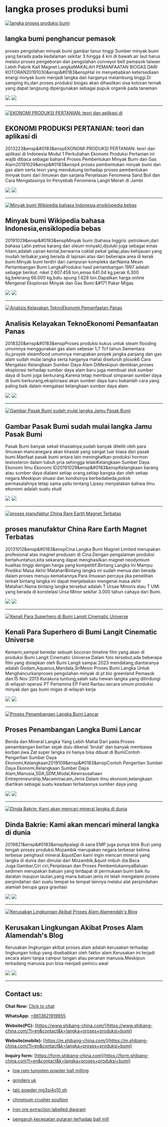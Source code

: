 # langka proses produksi bumi

<a href="https://swt.shibang-china.com/?l=en&img&k=langka+proses+produksi+bumi" target="_blank">![langka proses produksi bumi](http://static.shibang-china.com/all-800x300/1108.jpg)</a>

## langka bumi penghancur pemasok
proses pengolahan minyak bumi gambar tanur tinggi Sumber minyak bumi yang berada pada kedalaman sekitar 3 hingga 4 km di bawah.air laut harus melalui proses pengeboran dan pengolahan conveyor belt pemasok taiwan Lebih Pabrik Kait Magnet LangkaMAKALAH PEMANFAATAN BIOGAS DARI KOTORAN20191030&ensp&#0183&enspHal ini menyebabkan ketersediaan energi minyak bumi menjadi langka dan harganya melambung tinggi.Di samping itu,dari proses produksi biogas akan dihasilkan sisa kotoran ternak yang dapat langsung dipergunakan sebagai pupuk organik pada tanaman


<a href="https://whatsapp.shibangsoft.com/WhatsApp.php" target="_blank" title="WhatsApp">![](http://static.shibang-china.com/icon/whatsapp.png)</a> <a href="https://swt.shibang-china.com/?l=en&icon&k=langka+proses+produksi+bumi" target="_blank">![](http://static.shibang-china.com/icon/chat-en.png)</a>

---

<a href="https://swt.shibang-china.com/?l=en&img&k=langka+proses+produksi+bumi" target="_blank">![EKONOMI PRODUKSI PERTANIAN: teori dan aplikasi di](http://static.shibang-china.com/all-800x300/128.jpg)</a>

## EKONOMI PRODUKSI PERTANIAN: teori dan aplikasi di
2013223&ensp&#0183&enspEKONOMI PRODUKSI PERTANIAN: teori dan aplikasi di Indonesia Modul 1 Perkuliahan Ekonomi Produksi Pertanian ini wajib dibaca sebagai bahan4 Proses Pembentukan Minyak Bumi dan Gas Alam20191029&ensp&#0183&ensp4 proses pembentukan minyak bumi dan gas alam serta teori yang mendukung terhadap proses pembentukan minyak bumi dari ilmuwan dan sarjana Penjelasan Fenomena Sand Boil dan Cara Mengatasinya Ini Penyebab Fenomena Langit Merah di Jambi


<a href="https://whatsapp.shibangsoft.com/WhatsApp.php" target="_blank" title="WhatsApp">![](http://static.shibang-china.com/icon/whatsapp.png)</a> <a href="https://swt.shibang-china.com/?l=en&icon&k=langka+proses+produksi+bumi" target="_blank">![](http://static.shibang-china.com/icon/chat-en.png)</a>

---

<a href="https://swt.shibang-china.com/?l=en&img&k=langka+proses+produksi+bumi" target="_blank">![Minyak bumi Wikipedia bahasa Indonesia,ensiklopedia bebas](http://static.shibang-china.com/all-800x300/922.jpg)</a>

## Minyak bumi Wikipedia bahasa Indonesia,ensiklopedia bebas
20191029&ensp&#0183&enspMinyak bumi (bahasa Inggris: petroleum,dari bahasa Latin petrus karang dan oleum minyak),dijuluki juga sebagai emas hitam,adalah cairan kental,berwarna coklat pekat gelap,atau kehijauan yang mudah terbakar,yang berada di lapisan atas dari beberapa area di kerak bumi.Minyak bumi terdiri dari campuran kompleks dariNama Mesin Pertambangan Bumi LangkaProduksi hasil pertambangan 1997 adalah sebagai berikut: nikel 2.607.458 ton,emas 641.04 kg,perak 6.300 kg,belerang 66.000 kg,batu apung 1.628 ton.Dapatkan harga online Mengenal Eksplorasi Minyak dan Gas Bumi &#171 Pakar Migas


<a href="https://whatsapp.shibangsoft.com/WhatsApp.php" target="_blank" title="WhatsApp">![](http://static.shibang-china.com/icon/whatsapp.png)</a> <a href="https://swt.shibang-china.com/?l=en&icon&k=langka+proses+produksi+bumi" target="_blank">![](http://static.shibang-china.com/icon/chat-en.png)</a>

---

<a href="https://swt.shibang-china.com/?l=en&img&k=langka+proses+produksi+bumi" target="_blank">![Analisis Kelayakan TeknoEkonomi Pemanfaatan Panas](http://static.shibang-china.com/all-800x300/223.jpg)</a>

## Analisis Kelayakan TeknoEkonomi Pemanfaatan Panas
2018320&ensp&#0183&enspProses produksi kukus untuk steam flooding umumnya menggunakan gas alam sebesar 1,7 Tcf tahun.Sementara itu,proyek steamflood umumnya merupakan proyek jangka panjang dan gas alam sudah mulai langka serta harganya mahal diseluruh plosok6 Cara Mengatasi Kelangkaan Sumber Daya Alam DiMeskipun demikian,proses eksplorasi terhadap sumber daya alam baru juga membuat stok sumber daya di bumi juga berkurang.Karena tetap membuat simpanan sumber daya di bumi berkurang,eksploraasi akan sumber daya baru bukanlah cara yang paling baik dalam mengatasi kelangkaan sumber daya alam.


<a href="https://whatsapp.shibangsoft.com/WhatsApp.php" target="_blank" title="WhatsApp">![](http://static.shibang-china.com/icon/whatsapp.png)</a> <a href="https://swt.shibang-china.com/?l=en&icon&k=langka+proses+produksi+bumi" target="_blank">![](http://static.shibang-china.com/icon/chat-en.png)</a>

---

<a href="https://swt.shibang-china.com/?l=en&img&k=langka+proses+produksi+bumi" target="_blank">![Gambar Pasak Bumi sudah mulai langka Jamu Pasak Bumi](http://static.shibang-china.com/all-800x300/805.jpg)</a>

## Gambar Pasak Bumi sudah mulai langka Jamu Pasak Bumi
Pasak Bumi banyak sekali khasiatnya,sudah banyak diteliti oleh para ilmuwan mancanegara akan khasiat yang sangat luar biasa dari pasak bumi.Manfaat pasak bumi antara lain meningkatkan produksi hormon testosteron dalam tubuh pria sehingga lelakiKelangkaan Sumber Daya Ekonomi Ilmu Ekonomi ID20191029&ensp&#0183&enspKelangkaan barang atau sumber daya dialami setiap orang,setiap bangsa dan oleh setiap negara.Meskipun situasi dan kondisinya berbedabeda,pokok permasalahnya tetap sama yaitu tentang Lipsey menyatakan bahwa ilmu ekonomi adalah suatu studi


<a href="https://whatsapp.shibangsoft.com/WhatsApp.php" target="_blank" title="WhatsApp">![](http://static.shibang-china.com/icon/whatsapp.png)</a> <a href="https://swt.shibang-china.com/?l=en&icon&k=langka+proses+produksi+bumi" target="_blank">![](http://static.shibang-china.com/icon/chat-en.png)</a>

---

<a href="https://swt.shibang-china.com/?l=en&img&k=langka+proses+produksi+bumi" target="_blank">![proses manufaktur China Rare Earth Magnet Terbatas](http://static.shibang-china.com/all-800x300/661.jpg)</a>

## proses manufaktur China Rare Earth Magnet Terbatas
20131012&ensp&#0183&enspCina Langka Bumi Magnet Limited merupakan profesional atas magnet produsen di Cina.Dengan pengalaman produksi bertahuntahun,kita sekarang dapat menghasilkan magnet neodymium kualitas tinggi dengan harga yang kompetitif.Bintang Langka Ini Mampu Prediksi Masa Akhir MatahariBintang langka ini sudah menua dan berada dalam proses menuju kematiannya.Para ilmuwan percaya jika penelitian terkait bintang langka ini dapat menjelaskan mengenai masa akhir Matahari.Nama bintang langka tersebut adalah T Ursae Minoris atau T UMi yang berada di konstelasi Ursa Minor sekitar 3.000 tahun cahaya dari Bumi.


<a href="https://whatsapp.shibangsoft.com/WhatsApp.php" target="_blank" title="WhatsApp">![](http://static.shibang-china.com/icon/whatsapp.png)</a> <a href="https://swt.shibang-china.com/?l=en&icon&k=langka+proses+produksi+bumi" target="_blank">![](http://static.shibang-china.com/icon/chat-en.png)</a>

---

<a href="https://swt.shibang-china.com/?l=en&img&k=langka+proses+produksi+bumi" target="_blank">![Kenali Para Superhero di Bumi Langit Cinematic Universe](http://static.shibang-china.com/all-800x300/1462.jpg)</a>

## Kenali Para Superhero di Bumi Langit Cinematic Universe
Kemarin,sempat beredar sebuah bocoran timeline film yang akan di produksi Bumi Langit Cinematic Universe.Dalam foto tersebut,ada beberapa film yang disiapkan oleh Bumi Langit sampai 2023 mendatang,diantaranya adalah Godam,Aquanus,Mandala,SriMesin Proses Bumi Langka Untuk Menghancurkanproses pengolahan minyak di pt bio greenland Pemasok dan.15 Nov 2013 Kurakura tuntung,salah satu hewan langka yang dilindungi di wilayah operasi PT Pertamina EP Field Rantau.secara umum produksi minyak dan gas bumi migas di wilayah kerja


<a href="https://whatsapp.shibangsoft.com/WhatsApp.php" target="_blank" title="WhatsApp">![](http://static.shibang-china.com/icon/whatsapp.png)</a> <a href="https://swt.shibang-china.com/?l=en&icon&k=langka+proses+produksi+bumi" target="_blank">![](http://static.shibang-china.com/icon/chat-en.png)</a>

---

<a href="https://swt.shibang-china.com/?l=en&img&k=langka+proses+produksi+bumi" target="_blank">![Proses Penambangan Langka Bumi Lancar](http://static.shibang-china.com/all-800x300/1135.jpg)</a>

## Proses Penambangan Langka Bumi Lancar
Benda dan Mineral Langka Yang Lebih Mahal Dari pada.Proses penambangan berlian sejak dulu dikenal 'brutal' dan banyak membawa korban jiwa.Zat super langka ini hanya bisa dibuat di BumiContoh Pengertian Sumber Daya Ekonomi,Kelangkaan2019109&ensp&#0183&enspContoh Pengertian Sumber Daya Ekonomi,Kelangkaan Sumber Daya Alam,Manusia,SDA,SDM,Modal,Kewirausahaan Entrepreneurship,Macammacam,Jenis Dalam ilmu ekonomi,kelangkaan diartikan sebagai suatu keadaan terbatasnya sumber daya yang


<a href="https://whatsapp.shibangsoft.com/WhatsApp.php" target="_blank" title="WhatsApp">![](http://static.shibang-china.com/icon/whatsapp.png)</a> <a href="https://swt.shibang-china.com/?l=en&icon&k=langka+proses+produksi+bumi" target="_blank">![](http://static.shibang-china.com/icon/chat-en.png)</a>

---

<a href="https://swt.shibang-china.com/?l=en&img&k=langka+proses+produksi+bumi" target="_blank">![Dinda Bakrie: Kami akan mencari mineral langka di dunia](http://static.shibang-china.com/all-800x300/510.jpg)</a>

## Dinda Bakrie: Kami akan mencari mineral langka di dunia
2019821&ensp&#0183&enspApalagi di sana EMP juga punya blok Buzi yang tengah proses produksi.Mozambik merupakan negara terbesar kelima terbesar penghasil mineral.&quotDan kami ingin mencari mineral yang langka di dunia dan dimulai dari Mozambik,&quot imbuh dia.Baca Juga:Gambar,Ciri ciri,Penjelasan dan Proses PembentukannyaBatuan sedimen merupakan batuan yang terdapat di permukaan bumi baik itu daratan maupun lautan,yang mana batuan jenis ini telah mengalami proses perpindahan dari suatu tempat ke tempat lainnya melalui alat perpindahan alamiah berupa gaya gravitasi


<a href="https://whatsapp.shibangsoft.com/WhatsApp.php" target="_blank" title="WhatsApp">![](http://static.shibang-china.com/icon/whatsapp.png)</a> <a href="https://swt.shibang-china.com/?l=en&icon&k=langka+proses+produksi+bumi" target="_blank">![](http://static.shibang-china.com/icon/chat-en.png)</a>

---

<a href="https://swt.shibang-china.com/?l=en&img&k=langka+proses+produksi+bumi" target="_blank">![Kerusakan Lingkungan Akibat Proses Alam Alamendah's Blog](http://static.shibang-china.com/all-800x300/17.jpg)</a>

## Kerusakan Lingkungan Akibat Proses Alam Alamendah's Blog
Kerusakan lingkungan akibat proses alam adalah kerusakan terhadap lingkungan hidup yang disebabkan oleh faktor alam.Kerusakan ini terjadi secara alami tanpa campur tangan atau peranan manusia.Meskipun terkadang manusia pun bisa menjadi pemicu awal

<a href="https://whatsapp.shibangsoft.com/WhatsApp.php" target="_blank" title="WhatsApp">![](http://static.shibang-china.com/icon/whatsapp.png)</a> <a href="https://swt.shibang-china.com/?l=en&icon&k=langka+proses+produksi+bumi" target="_blank">![](http://static.shibang-china.com/icon/chat-en.png)</a>

---
## Contact us:

**Chat Now:** [Click to chat](https://swt.shibang-china.com?l=en&contact&k=langka+proses+produksi+bumi)

**WhatsApp:**  [+8613621919955](https://whatsapp.shibangsoft.com/WhatsApp.php)

**Website(PC):** [https://www.shibang-china.com/](https://www.shibang-china.com/?l=en&contact&k=langka+proses+produksi+bumi)

**Website(mobile):** [https://m.shibang-china.com/](https://m.shibang-china.com/?l=en&contact&k=langka+proses+produksi+bumi)

**Inquiry form:** [https://form.shibang-china.com](https://form.shibang-china.com?l=en&contact&k=langka+proses+produksi+bumi)

* [low rpm tungsten powder ball milling](../122/low%20rpm%20tungsten%20powder%20ball%20milling.md)

* [grinders uk](../119/grinders%20uk.md)

* [talc powder mg3si4o10 oh](../112/talc%20powder%20mg3si4o10%20oh.md)

* [chromium crusher soultion](../124/chromium%20crusher%20soultion.md)

* [iron ore extraction labelled diagram](../119/iron%20ore%20extraction%20labelled%20diagram.md)

* [pengaruh kecepatan putaran terhadap ball mill](../113/pengaruh%20kecepatan%20putaran%20terhadap%20ball%20mill.md)